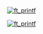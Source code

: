 [![ft_printf](https://img.youtube.com/vi/8Z_ve8TJcfo/0.jpg)](https://www.youtube.com/watch?v=8Z_ve8TJcfo)

[![ft_printf](https://img.youtube.com/vi/nYZ0z-OOPtU/0.jpg)](https://www.youtube.com/watch?v=nYZ0z-OOPtU)
